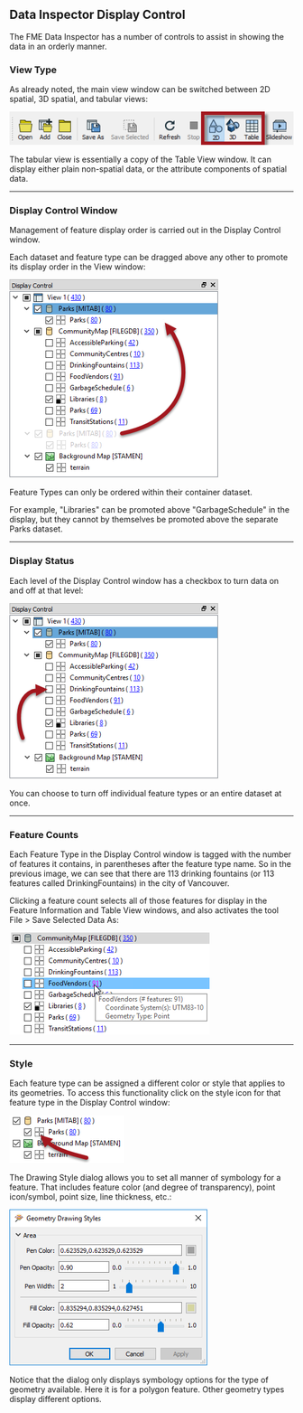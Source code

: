 ## Data Inspector Display Control ##

The FME Data Inspector has a number of controls to assist in showing the data in an orderly manner.

### View Type ###
As already noted, the main view window can be switched between 2D spatial, 3D spatial, and tabular views:

![](./Images/Img1.040a.DIViewTypeTools.png)

The tabular view is essentially a copy of the Table View window. It can display either plain non-spatial data, or the attribute components of spatial data.

---

### Display Control Window ###
Management of feature display order is carried out in the Display Control window.

Each dataset and feature type can be dragged above any other to promote its display order in the View window:

![](./Images/Img1.040.DIDisplayControl.png)

Feature Types can only be ordered within their container dataset.

For example, "Libraries" can be promoted above "GarbageSchedule" in the display, but they cannot by themselves be promoted above the separate Parks dataset.

---

### Display Status ###
Each level of the Display Control window has a checkbox to turn data on and off at that level:

![](./Images/Img1.041.DIDisplayStatus.png)

You can choose to turn off individual feature types or an entire dataset at once.

---

### Feature Counts ###

Each Feature Type in the Display Control window is tagged with the number of features it contains, in parentheses after the feature type name. So in the previous image, we can see that there are 113 drinking fountains (or 113 features called DrinkingFountains) in the city of Vancouver.

Clicking a feature count selects all of those features for display in the Feature Information and Table View windows, and also activates the tool File > Save Selected Data As:

![](./Images/Img1.042.DILinkedCounts.png)

---

### Style ###

Each feature type can be assigned a different color or style that applies to its geometries. To access this functionality click on the style icon for that feature type in the Display Control window:

![](./Images/Img1.043.DIStylePick.png)

The Drawing Style dialog allows you to set all manner of symbology for a feature. That includes feature color (and degree of transparency), point icon/symbol, point size, line thickness, etc.:

![](./Images/Img1.044.DIStyleSet.png)

Notice that the dialog only displays symbology options for the type of geometry available. Here it is for a polygon feature. Other geometry types display different options.

